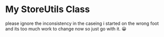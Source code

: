 # My StoreUtils Class
please ignore the inconsistency in the caseing i started on the wrong foot and its too much work to change now so just go with it.
😀

